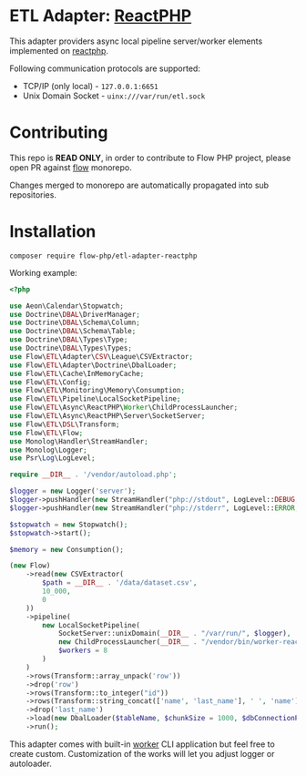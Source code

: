 # ETL Adapter: [ReactPHP](https://reactphp.org/)

This adapter providers async local pipeline server/worker elements implemented on [reactphp](https://reactphp.org/).

Following communication protocols are supported: 

- TCP/IP (only local) - `127.0.0.1:6651`
- Unix Domain Socket - `uinx:///var/run/etl.sock`

# Contributing

This repo is **READ ONLY**, in order to contribute to Flow PHP project, please
open PR against [flow](https://github.com/flow-php/flow) monorepo.

Changes merged to monorepo are automatically propagated into sub repositories.

# Installation

```
composer require flow-php/etl-adapter-reactphp
```

Working example:

```php
<?php

use Aeon\Calendar\Stopwatch;
use Doctrine\DBAL\DriverManager;
use Doctrine\DBAL\Schema\Column;
use Doctrine\DBAL\Schema\Table;
use Doctrine\DBAL\Types\Type;
use Doctrine\DBAL\Types\Types;
use Flow\ETL\Adapter\CSV\League\CSVExtractor;
use Flow\ETL\Adapter\Doctrine\DbalLoader;
use Flow\ETL\Cache\InMemoryCache;
use Flow\ETL\Config;
use Flow\ETL\Monitoring\Memory\Consumption;
use Flow\ETL\Pipeline\LocalSocketPipeline;
use Flow\ETL\Async\ReactPHP\Worker\ChildProcessLauncher;
use Flow\ETL\Async\ReactPHP\Server\SocketServer;
use Flow\ETL\DSL\Transform;
use Flow\ETL\Flow;
use Monolog\Handler\StreamHandler;
use Monolog\Logger;
use Psr\Log\LogLevel;

require __DIR__ . '/vendor/autoload.php';

$logger = new Logger('server');
$logger->pushHandler(new StreamHandler("php://stdout", LogLevel::DEBUG, false));
$logger->pushHandler(new StreamHandler("php://stderr", LogLevel::ERROR, false));

$stopwatch = new Stopwatch();
$stopwatch->start();

$memory = new Consumption();

(new Flow)
    ->read(new CSVExtractor(
        $path = __DIR__ . '/data/dataset.csv',
        10_000,
        0
    ))
    ->pipeline(
        new LocalSocketPipeline(
            SocketServer::unixDomain(__DIR__ . "/var/run/", $logger),
            new ChildProcessLauncher(__DIR__ . "/vendor/bin/worker-reactphp", $logger),
            $workers = 8
        )
    )
    ->rows(Transform::array_unpack('row'))
    ->drop('row')
    ->rows(Transform::to_integer("id"))
    ->rows(Transform::string_concat(['name', 'last_name'], ' ', 'name'))
    ->drop('last_name')
    ->load(new DbalLoader($tableName, $chunkSize = 1000, $dbConnectionParams))
    ->run();
```

This adapter comes with built-in [worker](bin/worker-reactphp) CLI application
but feel free to create custom.
Customization of the works will let you adjust logger or autoloader.
